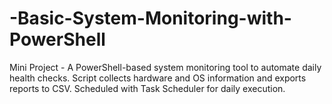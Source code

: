 # -Basic-System-Monitoring-with-PowerShell
Mini Project - A PowerShell-based system monitoring tool to automate daily health checks. Script collects hardware and OS information and exports reports to CSV. Scheduled with Task Scheduler for daily execution.
